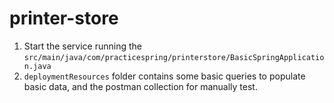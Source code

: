 # printer-store

1. Start the service running the `src/main/java/com/practicespring/printerstore/BasicSpringApplication.java`
2. `deploymentResources` folder contains some basic queries to populate basic data, and the postman collection for manually test.  